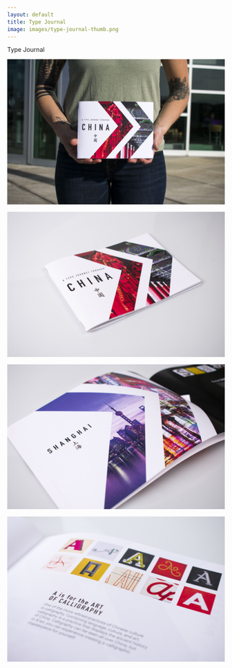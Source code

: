 ```yaml
---
layout: default
title: Type Journal
image: images/type-journal-thumb.png
---
```

Type Journal

![Type Journal](/images/type-journal-1.jpg)

![Type Journal 2](/images/type-journal-2.jpg)

![Type Journal 3](/images/type-journal-3.jpg)

![Type Journal 4](/images/type-journal-4.jpg)
